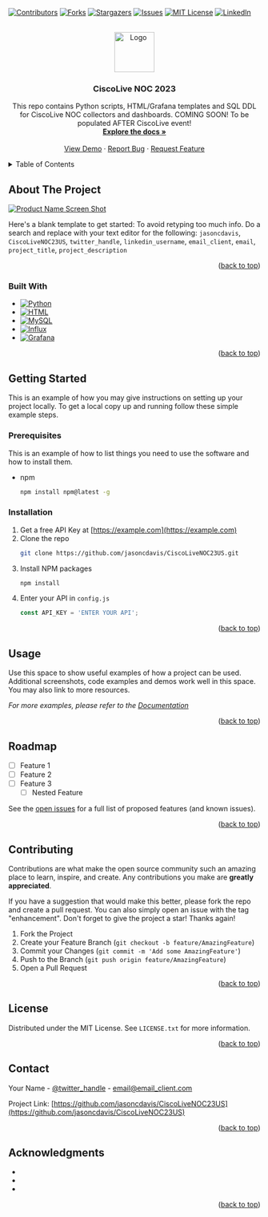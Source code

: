 <!-- Improved compatibility of back to top link: See: https://github.com/othneildrew/Best-README-Template/pull/73 -->
<a name="readme-top"></a>
<!--
*** Thanks for checking out the Best-README-Template. If you have a suggestion
*** that would make this better, please fork the repo and create a pull request
*** or simply open an issue with the tag "enhancement".
*** Don't forget to give the project a star!
*** Thanks again! Now go create something AMAZING! :D
-->



<!-- PROJECT SHIELDS -->
<!--
*** I'm using markdown "reference style" links for readability.
*** Reference links are enclosed in brackets [ ] instead of parentheses ( ).
*** See the bottom of this document for the declaration of the reference variables
*** for contributors-url, forks-url, etc. This is an optional, concise syntax you may use.
*** https://www.markdownguide.org/basic-syntax/#reference-style-links
-->
[![Contributors][contributors-shield]][contributors-url]
[![Forks][forks-shield]][forks-url]
[![Stargazers][stars-shield]][stars-url]
[![Issues][issues-shield]][issues-url]
[![MIT License][license-shield]][license-url]
[![LinkedIn][linkedin-shield]][linkedin-url]



<!-- PROJECT LOGO -->
<br />
<div align="center">
  <a href="https://github.com/jasoncdavis/CiscoLiveNOC23US">
    <img src="images/logo.png" alt="Logo" width="80" height="80">
  </a>

<h3 align="center">CiscoLive NOC 2023</h3>

  <p align="center">
    This repo contains Python scripts, HTML/Grafana templates and SQL DDL for CiscoLive NOC collectors and dashboards.
    COMING SOON!  To be populated AFTER CiscoLive event!
    <br />
    <a href="https://github.com/jasoncdavis/CiscoLiveNOC23US"><strong>Explore the docs »</strong></a>
    <br />
    <br />
    <a href="https://github.com/jasoncdavis/CiscoLiveNOC23US">View Demo</a>
    ·
    <a href="https://github.com/jasoncdavis/CiscoLiveNOC23US/issues">Report Bug</a>
    ·
    <a href="https://github.com/jasoncdavis/CiscoLiveNOC23US/issues">Request Feature</a>
  </p>
</div>



<!-- TABLE OF CONTENTS -->
<details>
  <summary>Table of Contents</summary>
  <ol>
    <li>
      <a href="#about-the-project">About The Project</a>
      <ul>
        <li><a href="#built-with">Built With</a></li>
      </ul>
    </li>
    <li>
      <a href="#getting-started">Getting Started</a>
      <ul>
        <li><a href="#prerequisites">Prerequisites</a></li>
        <li><a href="#installation">Installation</a></li>
      </ul>
    </li>
    <li><a href="#usage">Usage</a></li>
    <li><a href="#roadmap">Roadmap</a></li>
    <li><a href="#contributing">Contributing</a></li>
    <li><a href="#license">License</a></li>
    <li><a href="#contact">Contact</a></li>
    <li><a href="#acknowledgments">Acknowledgments</a></li>
  </ol>
</details>



<!-- ABOUT THE PROJECT -->
## About The Project

[![Product Name Screen Shot][product-screenshot]](https://example.com)

Here's a blank template to get started: To avoid retyping too much info. Do a search and replace with your text editor for the following: `jasoncdavis`, `CiscoLiveNOC23US`, `twitter_handle`, `linkedin_username`, `email_client`, `email`, `project_title`, `project_description`

<p align="right">(<a href="#readme-top">back to top</a>)</p>



### Built With

* [![Python][JQuery.com]][JQuery-url]
* [![HTML][JQuery.com]][JQuery-url]
* [![MySQL][JQuery.com]][JQuery-url]
* [![Influx][JQuery.com]][JQuery-url]
* [![Grafana][JQuery.com]][JQuery-url]


<p align="right">(<a href="#readme-top">back to top</a>)</p>



<!-- GETTING STARTED -->
## Getting Started

This is an example of how you may give instructions on setting up your project locally.
To get a local copy up and running follow these simple example steps.

### Prerequisites

This is an example of how to list things you need to use the software and how to install them.
* npm
  ```sh
  npm install npm@latest -g
  ```

### Installation

1. Get a free API Key at [https://example.com](https://example.com)
2. Clone the repo
   ```sh
   git clone https://github.com/jasoncdavis/CiscoLiveNOC23US.git
   ```
3. Install NPM packages
   ```sh
   npm install
   ```
4. Enter your API in `config.js`
   ```js
   const API_KEY = 'ENTER YOUR API';
   ```

<p align="right">(<a href="#readme-top">back to top</a>)</p>



<!-- USAGE EXAMPLES -->
## Usage

Use this space to show useful examples of how a project can be used. Additional screenshots, code examples and demos work well in this space. You may also link to more resources.

_For more examples, please refer to the [Documentation](https://example.com)_

<p align="right">(<a href="#readme-top">back to top</a>)</p>



<!-- ROADMAP -->
## Roadmap

- [ ] Feature 1
- [ ] Feature 2
- [ ] Feature 3
    - [ ] Nested Feature

See the [open issues](https://github.com/jasoncdavis/CiscoLiveNOC23US/issues) for a full list of proposed features (and known issues).

<p align="right">(<a href="#readme-top">back to top</a>)</p>



<!-- CONTRIBUTING -->
## Contributing

Contributions are what make the open source community such an amazing place to learn, inspire, and create. Any contributions you make are **greatly appreciated**.

If you have a suggestion that would make this better, please fork the repo and create a pull request. You can also simply open an issue with the tag "enhancement".
Don't forget to give the project a star! Thanks again!

1. Fork the Project
2. Create your Feature Branch (`git checkout -b feature/AmazingFeature`)
3. Commit your Changes (`git commit -m 'Add some AmazingFeature'`)
4. Push to the Branch (`git push origin feature/AmazingFeature`)
5. Open a Pull Request

<p align="right">(<a href="#readme-top">back to top</a>)</p>



<!-- LICENSE -->
## License

Distributed under the MIT License. See `LICENSE.txt` for more information.

<p align="right">(<a href="#readme-top">back to top</a>)</p>



<!-- CONTACT -->
## Contact

Your Name - [@twitter_handle](https://twitter.com/twitter_handle) - email@email_client.com

Project Link: [https://github.com/jasoncdavis/CiscoLiveNOC23US](https://github.com/jasoncdavis/CiscoLiveNOC23US)

<p align="right">(<a href="#readme-top">back to top</a>)</p>



<!-- ACKNOWLEDGMENTS -->
## Acknowledgments

* []()
* []()
* []()

<p align="right">(<a href="#readme-top">back to top</a>)</p>



<!-- MARKDOWN LINKS & IMAGES -->
<!-- https://www.markdownguide.org/basic-syntax/#reference-style-links -->
[contributors-shield]: https://img.shields.io/github/contributors/jasoncdavis/CiscoLiveNOC23US.svg?style=for-the-badge
[contributors-url]: https://github.com/jasoncdavis/CiscoLiveNOC23US/graphs/contributors
[forks-shield]: https://img.shields.io/github/forks/jasoncdavis/CiscoLiveNOC23US.svg?style=for-the-badge
[forks-url]: https://github.com/jasoncdavis/CiscoLiveNOC23US/network/members
[stars-shield]: https://img.shields.io/github/stars/jasoncdavis/CiscoLiveNOC23US.svg?style=for-the-badge
[stars-url]: https://github.com/jasoncdavis/CiscoLiveNOC23US/stargazers
[issues-shield]: https://img.shields.io/github/issues/jasoncdavis/CiscoLiveNOC23US.svg?style=for-the-badge
[issues-url]: https://github.com/jasoncdavis/CiscoLiveNOC23US/issues
[license-shield]: https://img.shields.io/github/license/jasoncdavis/CiscoLiveNOC23US.svg?style=for-the-badge
[license-url]: https://github.com/jasoncdavis/CiscoLiveNOC23US/blob/master/LICENSE.txt
[linkedin-shield]: https://img.shields.io/badge/-LinkedIn-black.svg?style=for-the-badge&logo=linkedin&colorB=555
[linkedin-url]: https://linkedin.com/in/linkedin_username
[product-screenshot]: images/screenshot.png
[JQuery.com]: https://img.shields.io/badge/jQuery-0769AD?style=for-the-badge&logo=jquery&logoColor=white
[JQuery-url]: https://jquery.com 